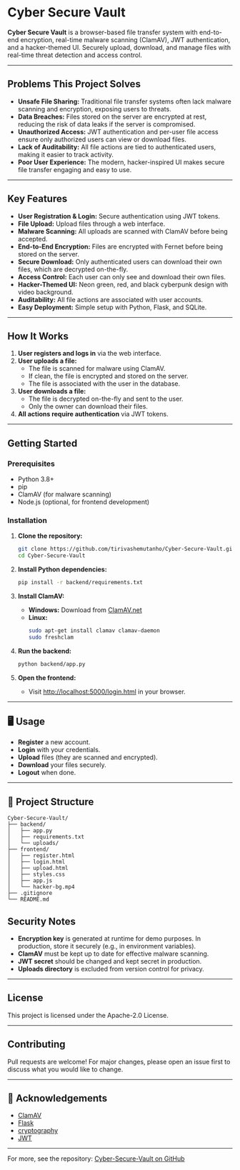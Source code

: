 # Cyber Secure Vault

**Cyber Secure Vault** is a browser-based file transfer system with end-to-end encryption, real-time malware scanning (ClamAV), JWT authentication, and a hacker-themed UI. Securely upload, download, and manage files with real-time threat detection and access control.

---

##  Problems This Project Solves

- **Unsafe File Sharing:** Traditional file transfer systems often lack malware scanning and encryption, exposing users to threats.
- **Data Breaches:** Files stored on the server are encrypted at rest, reducing the risk of data leaks if the server is compromised.
- **Unauthorized Access:** JWT authentication and per-user file access ensure only authorized users can view or download files.
- **Lack of Auditability:** All file actions are tied to authenticated users, making it easier to track activity.
- **Poor User Experience:** The modern, hacker-inspired UI makes secure file transfer engaging and easy to use.

---

##  Key Features

- **User Registration & Login:** Secure authentication using JWT tokens.
- **File Upload:** Upload files through a web interface.
- **Malware Scanning:** All uploads are scanned with ClamAV before being accepted.
- **End-to-End Encryption:** Files are encrypted with Fernet before being stored on the server.
- **Secure Download:** Only authenticated users can download their own files, which are decrypted on-the-fly.
- **Access Control:** Each user can only see and download their own files.
- **Hacker-Themed UI:** Neon green, red, and black cyberpunk design with video background.
- **Auditability:** All file actions are associated with user accounts.
- **Easy Deployment:** Simple setup with Python, Flask, and SQLite.

---

## How It Works

1. **User registers and logs in** via the web interface.
2. **User uploads a file:**  
   - The file is scanned for malware using ClamAV.
   - If clean, the file is encrypted and stored on the server.
   - The file is associated with the user in the database.
3. **User downloads a file:**  
   - The file is decrypted on-the-fly and sent to the user.
   - Only the owner can download their files.
4. **All actions require authentication** via JWT tokens.

---

##  Getting Started

### Prerequisites

- Python 3.8+
- pip
- ClamAV (for malware scanning)
- Node.js (optional, for frontend development)

### Installation

1. **Clone the repository:**
   ```sh
   git clone https://github.com/tirivashemutanho/Cyber-Secure-Vault.git
   cd Cyber-Secure-Vault
   ```

2. **Install Python dependencies:**
   ```sh
   pip install -r backend/requirements.txt
   ```

3. **Install ClamAV:**
   - **Windows:** Download from [ClamAV.net](https://www.clamav.net/downloads)
   - **Linux:**  
     ```sh
     sudo apt-get install clamav clamav-daemon
     sudo freshclam
     ```

4. **Run the backend:**
   ```sh
   python backend/app.py
   ```

5. **Open the frontend:**
   - Visit [http://localhost:5000/login.html](http://localhost:5000/login.html) in your browser.

---

## 🖥️ Usage

- **Register** a new account.
- **Login** with your credentials.
- **Upload** files (they are scanned and encrypted).
- **Download** your files securely.
- **Logout** when done.

---

## 📁 Project Structure

```
Cyber-Secure-Vault/
├── backend/
│   ├── app.py
│   ├── requirements.txt
│   └── uploads/
├── frontend/
│   ├── register.html
│   ├── login.html
│   ├── upload.html
│   ├── styles.css
│   ├── app.js
│   └── hacker-bg.mp4
├── .gitignore
└── README.md
```


##  Security Notes

- **Encryption key** is generated at runtime for demo purposes. In production, store it securely (e.g., in environment variables).
- **ClamAV** must be kept up to date for effective malware scanning.
- **JWT secret** should be changed and kept secret in production.
- **Uploads directory** is excluded from version control for privacy.

---

##  License

This project is licensed under the Apache-2.0 License.

---



## Contributing

Pull requests are welcome! For major changes, please open an issue first to discuss what you would like to change.

---

## 📣 Acknowledgements

- [ClamAV](https://www.clamav.net/)
- [Flask](https://flask.palletsprojects.com/)
- [cryptography](https://cryptography.io/)
- [JWT](https://jwt.io/)

---

For more, see the repository: [Cyber-Secure-Vault on GitHub](https://github.com/tirivashemutanho/Cyber-Secure-Vault)
